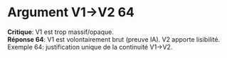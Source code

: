 # Argument V1→V2 64
**Critique**: V1 est trop massif/opaque.  
**Réponse 64**: V1 est volontairement brut (preuve IA). V2 apporte lisibilité.  
Exemple 64: justification unique de la continuité V1→V2.
